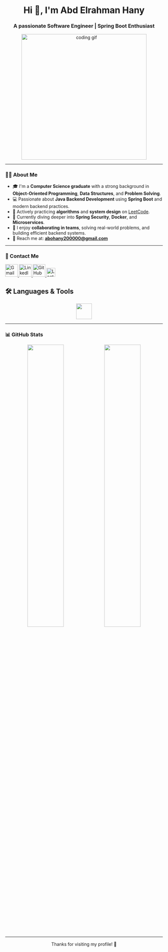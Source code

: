 <h1 align="center">Hi 👋, I'm Abd Elrahman Hany</h1>
<h3 align="center">A passionate Software Engineer | Spring Boot Enthusiast</h3>

 <p align="center">
  <img src="https://media.giphy.com/media/qgQUggAC3Pfv687qPC/giphy.gif" width="400" alt="coding gif" />
</p>

---

### 🧑‍💻 About Me

- 🎓 I'm a **Computer Science graduate** with a strong background in **Object-Oriented Programming**, **Data Structures**, and **Problem Solving**.
- 💻 Passionate about **Java Backend Development** using **Spring Boot** and modern backend practices.
- 🧠 Actively practicing **algorithms** and **system design** on [LeetCode](https://leetcode.com/u/Abd_elrahman_hany0/).
- 🚀 Currently diving deeper into **Spring Security**, **Docker**, and **Microservices**.
- 🤝 I enjoy **collaborating in teams**, solving real-world problems, and building efficient backend systems.
- 📢 Reach me at: **abohany200000@gmail.com**

---

### 🔗 Contact Me

<p align="left">
  <a href="mailto:abohany200000@gmail.com" target="_blank">
    <img src="https://skillicons.dev/icons?i=gmail" height="40" alt="Gmail" />
  </a>
  <a href="https://www.linkedin.com/in/abd-elrahman-hany-0534b31b2/" target="_blank">
    <img src="https://skillicons.dev/icons?i=linkedin" height="40" alt="LinkedIn" />
  </a>
  <a href="https://github.com/Abd-Elrahman-hany-Rawash" target="_blank">
    <img src="https://skillicons.dev/icons?i=github" height="40" alt="GitHub" />
  </a>
  <a href="https://leetcode.com/u/Abd_elrahman_hany0/" target="_blank">
    <img src="https://img.shields.io/badge/LeetCode-FFA116?style=for-the-badge&logo=leetcode&logoColor=black" height="28" alt="LeetCode" />
  </a>
</p>

## 🛠️ Languages & Tools

<p align="center">
  <img src="https://skillicons.dev/icons?i=cpp,java,python,dart,spring,git,github,maven,mysql,postman,idea" height="50" />
</p>


---

### 📊 GitHub Stats

<div align="center">
  <img src="https://github-readme-stats.vercel.app/api?username=Abd-Elrahman-hany-Rawash&show_icons=true&theme=tokyonight" width="48%" style="vertical-align: top;" />
  <img src="https://github-readme-stats.vercel.app/api/top-langs/?username=Abd-Elrahman-hany-Rawash&layout=compact&theme=tokyonight" width="48%" style="vertical-align: top;" />
</div>
 

---

<p align="center">Thanks for visiting my profile! 🙏</p>
